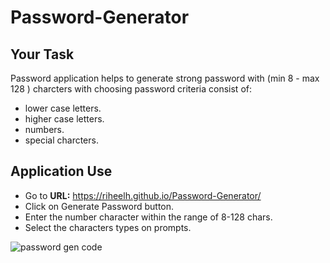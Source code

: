 # Password-Generator

## Your Task

Password application helps to generate strong password with (min 8 - max 128 ) charcters with choosing password criteria consist of:
  * lower case letters.
  * higher case letters.
  * numbers.
  * special charcters.

## Application Use
  * Go to **URL:** https://riheelh.github.io/Password-Generator/
  * Click on Generate Password button.
  * Enter the number character within the range of 8-128 chars.
  * Select the characters types on prompts.
  
![password gen code](./assets/screenshotpg.jpg)

